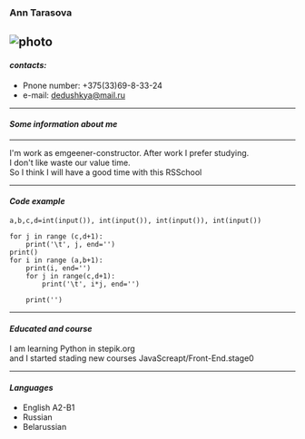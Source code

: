 ### Ann Tarasova
![photo](c:/Users/Ania/Downloads/photo.jpg"me")
-------------------------------
#### ***contacts:***
* Pnone number: +375(33)69-8-33-24
* e-mail: dedushkya@mail.ru
-------------------------------
#### ***Some information about me***
-------------------------------
I'm work as emgeener-constructor. After work I prefer studying.   
I don't like waste our value time.   
So I think I will have a good time with this RSSchool   

-------------------------------
#### ***Code example***
``` 
a,b,c,d=int(input()), int(input()), int(input()), int(input())

for j in range (c,d+1):
    print('\t', j, end='') 
print()        
for i in range (a,b+1):
    print(i, end='')
    for j in range(c,d+1):
        print('\t', i*j, end='')
        
    print('')
``` 
-----------------------------
#### ***Educated and course***
I am learning Python in stepik.org    
and I started stading new courses JavaScreapt/Front-End.stage0    

-----------------------------
#### ***Languages***
+ English A2-B1
+ Russian
+ Belarussian
